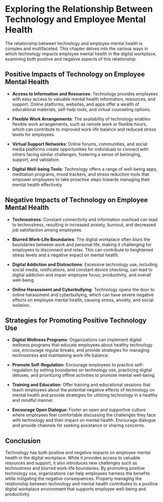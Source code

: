 Exploring the Relationship Between Technology and Employee Mental Health
===================================================================================

The relationship between technology and employee mental health is complex and multifaceted. This chapter delves into the various ways in which technology impacts employee mental health in the digital workplace, examining both positive and negative aspects of this relationship.

Positive Impacts of Technology on Employee Mental Health
--------------------------------------------------------

* **Access to Information and Resources**: Technology provides employees with easy access to valuable mental health information, resources, and support. Online platforms, websites, and apps offer a wealth of educational materials, self-help tools, and virtual counseling options.

* **Flexible Work Arrangements**: The availability of technology enables flexible work arrangements, such as remote work or flexible hours, which can contribute to improved work-life balance and reduced stress levels for employees.

* **Virtual Support Networks**: Online forums, communities, and social media platforms create opportunities for individuals to connect with others facing similar challenges, fostering a sense of belonging, support, and validation.

* **Digital Well-being Tools**: Technology offers a range of well-being apps, meditation programs, mood trackers, and stress reduction tools that empower employees to take proactive steps towards managing their mental health effectively.

Negative Impacts of Technology on Employee Mental Health
--------------------------------------------------------

* **Technostress**: Constant connectivity and information overload can lead to technostress, resulting in increased anxiety, burnout, and decreased job satisfaction among employees.

* **Blurred Work-Life Boundaries**: The digital workplace often blurs the boundaries between work and personal life, making it challenging for employees to disconnect and relax. This can contribute to heightened stress levels and a negative impact on mental health.

* **Digital Addiction and Distractions**: Excessive technology use, including social media, notifications, and constant device checking, can lead to digital addiction and impair employee focus, productivity, and overall well-being.

* **Online Harassment and Cyberbullying**: Technology opens the door to online harassment and cyberbullying, which can have severe negative effects on employee mental health, causing stress, anxiety, and social isolation.

Strategies for Promoting Positive Technology Use
------------------------------------------------

* **Digital Wellness Programs**: Organizations can implement digital wellness programs that educate employees about healthy technology use, encourage regular breaks, and provide strategies for managing technostress and maintaining work-life balance.

* **Promote Self-Regulation**: Encourage employees to practice self-regulation by setting boundaries on technology use, practicing digital detoxes, and prioritizing offline activities to promote mental well-being.

* **Training and Education**: Offer training and educational sessions that teach employees about the potential negative effects of technology on mental health and provide strategies for utilizing technology in a healthy and mindful manner.

* **Encourage Open Dialogue**: Foster an open and supportive culture where employees feel comfortable discussing the challenges they face with technology and their impact on mental health. Encourage dialogue and provide channels for seeking assistance or sharing concerns.

Conclusion
----------

Technology has both positive and negative impacts on employee mental health in the digital workplace. While it provides access to valuable resources and support, it also introduces new challenges such as technostress and blurred work-life boundaries. By promoting positive technology use, organizations can help employees harness the benefits while mitigating the negative consequences. Properly managing the relationship between technology and mental health contributes to a positive digital workplace environment that supports employee well-being and productivity.
